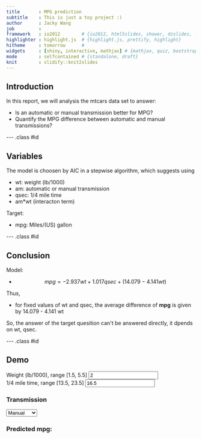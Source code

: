 ```yaml
---
title       : MPG prediction
subtitle    : This is just a toy project :)
author      : Jacky Wang
job         : 
framework   : io2012        # {io2012, html5slides, shower, dzslides, ...}
highlighter : highlight.js  # {highlight.js, prettify, highlight}
hitheme     : tomorrow      # 
widgets     : [shiny, interactive, mathjax] # {mathjax, quiz, bootstrap}
mode        : selfcontained # {standalone, draft}
knit        : slidify::knit2slides
---
```


## Introduction

In this report, we will analysis the mtcars data set to answer:
+ Is an automatic or manual transmission better for MPG?
+ Quantify the MPG difference between automatic and manual transmissions?

--- .class #id 

## Variables
The model is choosen by AIC in a stepwise algorithm, which suggests using
+ wt: weight (lb/1000)
+ am: automatic or manual transmission
+ qsec: 1/4 mile time
+ am*wt (interacton term)

Target:
+ mpg: Miles/(US) gallon

--- .class #id 

## Conclusion
Model:
+ $$mpg = -2.937 wt + 1.017 qsec + (14.079 - 4.141 wt)$$

Thus,
+ for fixed values of wt and qsec, the average difference of **mpg** is given by 14.079 - 4.141 wt

So, the answer of the target quesition can't be answered directly, it
dpends on wt, qsec.

--- .class #id 

## Demo
<div class="row-fluid">
  <div class="col-sm-4">
    <form class="well">
      <div class="form-group shiny-input-container">
        <label for="wt">Weight (lb/1000),  range [1.5, 5.5]</label>
        <input id="wt" type="number" class="form-control" value="2"/>
      </div>
      <div class="form-group shiny-input-container">
        <label for="qsec">1/4 mile time, range [13.5, 23.5]</label>
        <input id="qsec" type="number" class="form-control" value="16.5"/>
      </div>
      <div class="form-group shiny-input-container">
        <label class="control-label" for="am">
          <h3>Transmission</h3>
        </label>
        <div>
          <select id="am"><option value="1" selected>Manual</option>
<option value="0">Automatic</option></select>
          <script type="application/json" data-for="am" data-nonempty="">{}</script>
        </div>
      </div>
    </form>
  </div>
  <div class="col-sm-8">
    <div id="mpg" class="shiny-html-output"></div>
    <h3>Predicted mpg:</h3>
    <pre id="mpg" class="shiny-text-output"></pre>
  </div>
</div>

